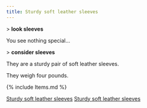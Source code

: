 ```yaml
---
title: Sturdy soft leather sleeves
---
```


\> **look sleeves**

You see nothing special...

\> **consider sleeves**

They are a sturdy pair of soft leather sleeves.

They weigh four pounds.

{% include Items.md %}

[Sturdy soft leather sleeves](Category:_Leather_equipment "wikilink")
[Sturdy soft leather sleeves](Category:Arms_items "wikilink")